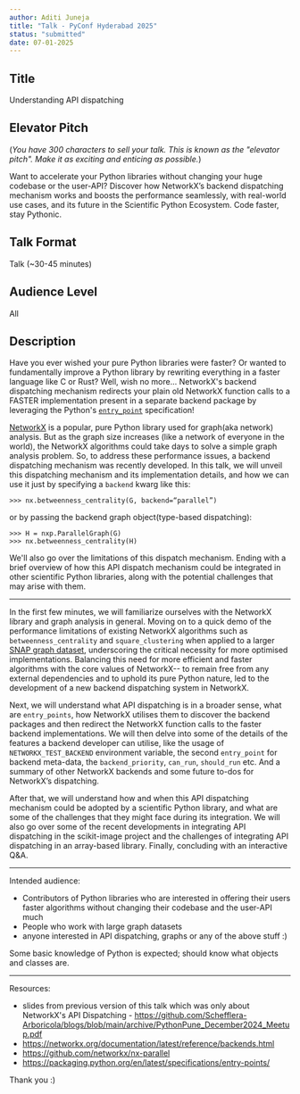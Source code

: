 ```yaml
---
author: Aditi Juneja
title: "Talk - PyConf Hyderabad 2025"
status: "submitted"
date: 07-01-2025
---
```


## Title

Understanding API dispatching

## Elevator Pitch

(<i>You have 300 characters to sell your talk. This is known as the "elevator pitch". Make it as exciting and enticing as possible.</i>)

Want to accelerate your Python libraries without changing your huge codebase or the user-API? Discover how NetworkX’s backend dispatching mechanism works and boosts the performance seamlessly, with real-world use cases, and its future in the Scientific Python Ecosystem. Code faster, stay Pythonic.

## Talk Format

Talk (~30-45 minutes)

## Audience Level

All

## Description

Have you ever wished your pure Python libraries were faster? Or wanted to fundamentally improve a Python library by rewriting everything in a faster language like C or Rust? Well, wish no more... NetworkX's backend dispatching mechanism redirects your plain old NetworkX function calls to a FASTER implementation present in a separate backend package by leveraging the Python's [`entry_point`](https://packaging.python.org/en/latest/specifications/entry-points) specification!

[NetworkX](https://github.com/networkx/networkx) is a popular, pure Python library used for graph(aka network) analysis. But as the graph size increases (like a network of everyone in the world), the NetworkX algorithms could take days to solve a simple graph analysis problem. So, to address these performance issues, a backend dispatching mechanism was recently developed. In this talk, we will unveil this dispatching mechanism and its implementation details, and how we can use it just by specifying a `backend` kwarg like this:

    >>> nx.betweenness_centrality(G, backend=“parallel”)

or by passing the backend graph object(type-based dispatching):

    >>> H = nxp.ParallelGraph(G)
    >>> nx.betweenness_centrality(H)

We'll also go over the limitations of this dispatch mechanism. Ending with a brief overview of how this API dispatch mechanism could be integrated in other scientific Python libraries, along with the potential challenges that may arise with them.

---

In the first few minutes, we will familiarize ourselves with the NetworkX library and graph analysis in general. Moving on to a quick demo of the performance limitations of existing NetworkX algorithms such as `betweenness_centrality` and `square_clustering` when applied to a larger [SNAP graph dataset](https://snap.stanford.edu/data/ca-HepTh.html), underscoring the critical necessity for more optimised implementations. Balancing this need for more efficient and faster algorithms with the core values of NetworkX-- to remain free from any external dependencies and to uphold its pure Python nature, led to the development of a new backend dispatching system in NetworkX.

Next, we will understand what API dispatching is in a broader sense, what are `entry_points`, how NetworkX utilises them to discover the backend packages and then redirect the NetworkX function calls to the faster backend implementations. We will then delve into some of the details of the features a backend developer can utilise, like the usage of `NETWORKX_TEST_BACKEND` environment variable, the second `entry_point` for backend meta-data, the `backend_priority`, `can_run`, `should_run` etc. And a summary of other NetworkX backends and some future to-dos for NetworkX’s dispatching.

After that, we will understand how and when this API dispatching mechanism could be adopted by a scientific Python library, and what are some of the challenges that they might face during its integration. We will also go over some of the recent developments in integrating API dispatching in the scikit-image project and the challenges of integrating API dispatching in an array-based library. Finally, concluding with an interactive Q&A.

---

Intended audience:

- Contributors of Python libraries who are interested in offering their users faster algorithms without changing their codebase and the user-API much
- People who work with large graph datasets
- anyone interested in API dispatching, graphs or any of the above stuff :)

Some basic knowledge of Python is expected; should know what objects and classes are.

---

Resources:

- slides from previous version of this talk which was only about NetworkX's API Dispatching - https://github.com/Schefflera-Arboricola/blogs/blob/main/archive/PythonPune_December2024_Meetup.pdf
- https://networkx.org/documentation/latest/reference/backends.html
- https://github.com/networkx/nx-parallel
- https://packaging.python.org/en/latest/specifications/entry-points/


Thank you :)
